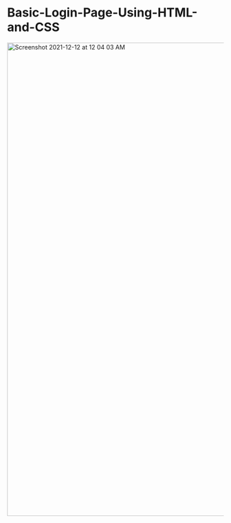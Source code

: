 # Basic-Login-Page-Using-HTML-and-CSS


<img width="1102" alt="Screenshot 2021-12-12 at 12 04 03 AM" src="https://user-images.githubusercontent.com/76950603/148692955-87411a53-f290-45b0-a512-8314baa1e6a8.png">
